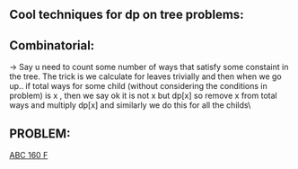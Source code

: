 **Cool techniques for dp on tree problems:**
--

**Combinatorial:**
--

-> Say u need to count some number of ways that satisfy some constaint in the tree. The trick is we calculate for leaves trivially and then when we go up.. if total ways for some child (without considering the conditions in problem) is x , then we say ok it is not x but dp[x] so remove x from total ways and multiply dp[x] and similarly we do this for all the childs\


**PROBLEM:**
--
[ABC 160 F](https://atcoder.jp/contests/abc160/tasks/abc160_f?lang=en)
